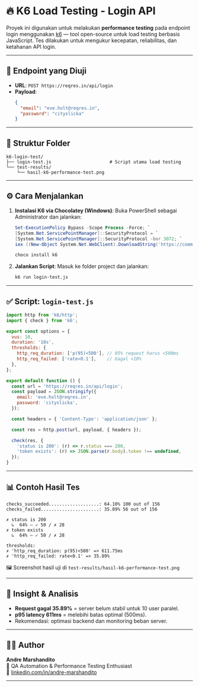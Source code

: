 # 🔥 K6 Load Testing - Login API

Proyek ini digunakan untuk melakukan **performance testing** pada endpoint login menggunakan [k6](https://k6.io/) — tool open-source untuk load testing berbasis JavaScript. Tes dilakukan untuk mengukur kecepatan, reliabilitas, dan ketahanan API login.

---

## 📌 Endpoint yang Diuji

- **URL**: `POST https://reqres.in/api/login`  
- **Payload**:
  ```json
  {
    "email": "eve.holt@reqres.in",
    "password": "cityslicka"
  }
  ```

---

## 📁 Struktur Folder

```
k6-login-test/
├── login-test.js                      # Script utama load testing
└── test-results/
    └── hasil-k6-performance-test.png  
```

---

## ⚙️ Cara Menjalankan

1. **Instalasi K6 via Chocolatey (Windows)**:
   Buka PowerShell sebagai Administrator dan jalankan:
   ```powershell
   Set-ExecutionPolicy Bypass -Scope Process -Force; `
   [System.Net.ServicePointManager]::SecurityProtocol = `
   [System.Net.ServicePointManager]::SecurityProtocol -bor 3072; `
   iex ((New-Object System.Net.WebClient).DownloadString('https://community.chocolatey.org/install.ps1'))

   choco install k6
   ```

2. **Jalankan Script**:
   Masuk ke folder project dan jalankan:
   ```bash
   k6 run login-test.js
   ```

---

## ✅ Script: `login-test.js`

```javascript
import http from 'k6/http';
import { check } from 'k6';

export const options = {
  vus: 10,
  duration: '10s',
  thresholds: {
    http_req_duration: ['p(95)<500'], // 95% request harus <500ms
    http_req_failed: ['rate<0.1'],    // Gagal <10%
  },
};

export default function () {
  const url = 'https://reqres.in/api/login';
  const payload = JSON.stringify({
    email: 'eve.holt@reqres.in',
    password: 'cityslicka',
  });

  const headers = { 'Content-Type': 'application/json' };

  const res = http.post(url, payload, { headers });

  check(res, {
    'status is 200': (r) => r.status === 200,
    'token exists': (r) => JSON.parse(r.body).token !== undefined,
  });
}
```

---

## 📊 Contoh Hasil Tes

```
checks_succeeded...................: 64.10% 100 out of 156
checks_failed......................: 35.89% 56 out of 156

✗ status is 200
  ↳  64% — ✓ 50 / ✗ 28
✗ token exists
  ↳  64% — ✓ 50 / ✗ 28

thresholds:
✗ 'http_req_duration: p(95)<500' => 611.75ms
✗ 'http_req_failed: rate<0.1' => 35.89%
```

🖼 Screenshot hasil uji di `test-results/hasil-k6-performance-test.png`

---

## 🧠 Insight & Analisis

- **Request gagal 35.89%** = server belum stabil untuk 10 user paralel.
- **p95 latency 611ms** = melebihi batas optimal (500ms).
- Rekomendasi: optimasi backend dan monitoring beban server.

---

## 🧑‍💻 Author

**Andre Marshandito**  
📌 QA Automation & Performance Testing Enthusiast  
🔗 [linkedin.com/in/andre-marshandito](https://www.linkedin.com/in/andre-marshandito)

---
